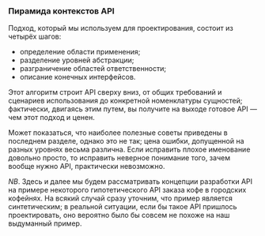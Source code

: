 ### Пирамида контекстов API

Подход, который мы используем для проектирования, состоит из четырёх шагов:
  * определение области применения;
  * разделение уровней абстракции;
  * разграничение областей ответственности;
  * описание конечных интерфейсов.

Этот алгоритм строит API сверху вниз, от общих требований и сценариев использования до конкретной номенклатуры сущностей; фактически, двигаясь этим путем, вы получите на выходе готовое API — чем этот подход и ценен.

Может показаться, что наиболее полезные советы приведены в последнем разделе, однако это не так; цена ошибки, допущенной на разных уровнях весьма различна. Если исправить плохое именование довольно просто, то исправить неверное понимание того, зачем вообще нужно API, практически невозможно.

_NB_. Здесь и далее мы будем рассматривать концепции разработки API на примере некоторого гипотетического API заказа кофе в городских кофейнях. На всякий случай сразу уточним, что пример является синтетическим; в реальной ситуации, если бы такое API пришлось проектировать, оно вероятно было бы совсем не похоже на наш выдуманный пример.